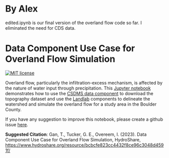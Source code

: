 # By Alex
edited.ipynb is our final version of the overland flow code so far. I eliminated the need for CDS data.

# Data Component Use Case for Overland Flow Simulation
[![MIT license](https://img.shields.io/badge/License-MIT-blue.svg)](https://github.com/gantian127/overlandflow_usecase/blob/master/LICENSE.txt)

Overland flow, particularly the infiltration-excess mechanism, is affected by the nature of water input through precipitation. This [Jupyter notebook](overland_flow.ipynb) demonstrates how to use the [CSDMS data component](https://csdms.colorado.edu/wiki/DataComponents) to download the topography dataset and use the [Landlab](https://landlab.readthedocs.io/en/master/) components to delineate the watershed and simulate the overland flow for a study area in the Boulder County. 

If you have any suggestion to improve this notebook, please create a github issue 
[here](https://github.com/gantian127/overlandflow_usecase/issues).

**Suggested Citation**: Gan, T., Tucker, G. E., Overeem, I. (2023). Data Component Use Case for Overland Flow Simulation, HydroShare, https://www.hydroshare.org/resource/bcbcfe823cc4432f8ce96c3048d4591f/
